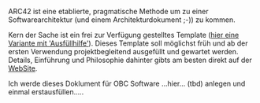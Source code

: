 ARC42 ist eine etablierte, pragmatische Methode um zu einer Softwarearchitektur (und einem Architekturdokument ;-)) zu kommen.

Kern der Sache ist ein frei zur Verfügung gestelltes Template ([hier eine Variante mit 'Ausfüllhilfe'](https://github.com/carstenscharlemann/Climb-Documentation/blob/master/obcarc42/Arc42.md)). Dieses Template soll möglichst früh und ab der ersten Verwendung projektbegleitend ausgefüllt und gewartet werden. Details, Einführung und Philosophie dahinter gibts am besten direkt auf der [WebSite](https://www.arc42.de/).

Ich werde dieses Doklument für OBC Software ...hier... (tbd) anlegen und einmal erstausfüllen.....
